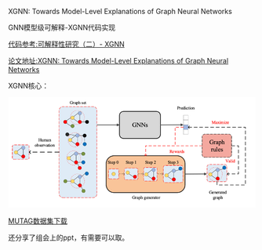 XGNN: Towards Model-Level Explanations of Graph Neural Networks

GNN模型级可解释-XGNN代码实现

[代码参考:可解释性研究（二）- XGNN](https://blog.csdn.net/qq_44370676/article/details/115872994?ops_request_misc=%257B%2522request%255Fid%2522%253A%2522163947121116780357234119%2522%252C%2522scm%2522%253A%252220140713.130102334..%2522%257D&request_id=163947121116780357234119&biz_id=0&utm_medium=distribute.pc_search_result.none-task-blog-2~all~baidu_landing_v2~default-3-115872994.pc_search_mgc_flag&utm_term=XGNN&spm=1018.2226.3001.4187 "XGNN")

[论文地址:XGNN: Towards Model-Level Explanations of Graph Neural Networks](https://arxiv.org/abs/2006.02587)

XGNN核心：

![img.png](img.png)

[MUTAG数据集下载](https://ls11-www.cs.uni-dortmund.de/people/morris/graphkerneldatasets/MUTAG.zip)

还分享了组会上的ppt，有需要可以取。
